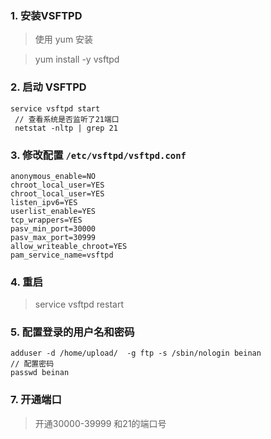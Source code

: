 ### 1. 安装VSFTPD
> 使用 yum 安装

> yum install -y vsftpd
### 2. 启动 VSFTPD
```
service vsftpd start
 // 查看系统是否监听了21端口
 netstat -nltp | grep 21
```
### 3. 修改配置 `/etc/vsftpd/vsftpd.conf`

```
anonymous_enable=NO
chroot_local_user=YES
chroot_local_user=YES
listen_ipv6=YES
userlist_enable=YES
tcp_wrappers=YES
pasv_min_port=30000
pasv_max_port=30999
allow_writeable_chroot=YES
pam_service_name=vsftpd
```

### 4. 重启
> service vsftpd restart
### 5. 配置登录的用户名和密码
```
adduser -d /home/upload/  -g ftp -s /sbin/nologin beinan
// 配置密码
passwd beinan

```
### 7. 开通端口
> 开通30000-39999 和21的端口号